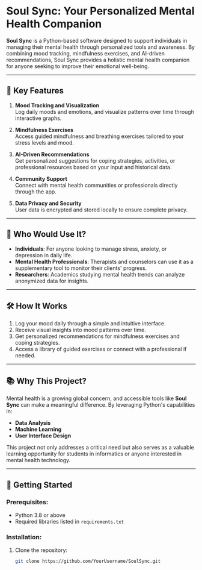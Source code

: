 # Soul Sync: Your Personalized Mental Health Companion

**Soul Sync** is a Python-based software designed to support individuals in managing their mental health through personalized tools and awareness. By combining mood tracking, mindfulness exercises, and AI-driven recommendations, Soul Sync provides a holistic mental health companion for anyone seeking to improve their emotional well-being.

---

## 🌟 **Key Features**
1. **Mood Tracking and Visualization**  
   Log daily moods and emotions, and visualize patterns over time through interactive graphs.
   
2. **Mindfulness Exercises**  
   Access guided mindfulness and breathing exercises tailored to your stress levels and mood.

3. **AI-Driven Recommendations**  
   Get personalized suggestions for coping strategies, activities, or professional resources based on your input and historical data.

4. **Community Support**  
   Connect with mental health communities or professionals directly through the app.

5. **Data Privacy and Security**  
   User data is encrypted and stored locally to ensure complete privacy.

---

## 👥 **Who Would Use It?**
- **Individuals**: For anyone looking to manage stress, anxiety, or depression in daily life.
- **Mental Health Professionals**: Therapists and counselors can use it as a supplementary tool to monitor their clients' progress.
- **Researchers**: Academics studying mental health trends can analyze anonymized data for insights.

---

## 🛠️ **How It Works**
1. Log your mood daily through a simple and intuitive interface.
2. Receive visual insights into mood patterns over time.
3. Get personalized recommendations for mindfulness exercises and coping strategies.
4. Access a library of guided exercises or connect with a professional if needed.

---

## 📚 **Why This Project?**
Mental health is a growing global concern, and accessible tools like **Soul Sync** can make a meaningful difference. By leveraging Python's capabilities in:
- **Data Analysis**
- **Machine Learning**
- **User Interface Design**

This project not only addresses a critical need but also serves as a valuable learning opportunity for students in informatics or anyone interested in mental health technology.

---

## 🚀 **Getting Started**
### Prerequisites:
- Python 3.8 or above
- Required libraries listed in `requirements.txt`

### Installation:
1. Clone the repository:
   ```bash
   git clone https://github.com/YourUsername/SoulSync.git
